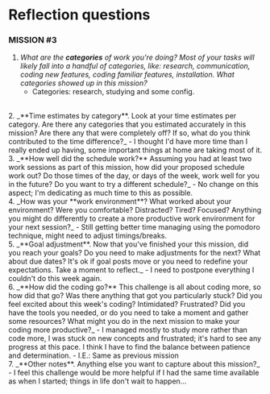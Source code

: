
# Reflection questions

### MISSION #3

1. _What are the **categories** of work you're doing? Most of your tasks will likely fall into a handful of categories, like: research, communication, coding new features, coding familiar features, installation. What categories showed up in this mission?_
   - Categories: research, studying and some config.
  <br>
2. _**Time estimates by category**. Look at your time estimates per category. Are there any categories that you estimated accurately in this mission? Are there any that were completely off? If so, what do you think contributed to the time difference?_
   - I thought I'd have more time than I really ended up having, some important things at home are taking most of it.
   <br>
3. _**How well did the schedule work?** Assuming you had at least two work sessions as part of this mission, how did your proposed schedule work out? Do those times of the day, or days of the week, work well for you in the future? Do you want to try a different schedule?_
	- No change on this aspect; I'm dedicating as much time to this as possible.
   <br>
4. _How was your **work environment**? What worked about your environment? Were you comfortable? Distracted? Tired? Focused? Anything you might do differently to create a more productive work environment for your next session?_
   - Still getting better time managing using the pomodoro technique, might need to adjust timings/breaks.
   <br>
5. _**Goal adjustment**. Now that you've finished your this mission, did you reach your goals? Do you need to make adjustments for the next? What about due dates? It's ok if goal posts move or you need to redefine your expectations. Take a moment to reflect._
   - I need to postpone everything I couldn't do this week again.
   <br>
6. _**How did the coding go?** This challenge is all about coding more, so how did that go? Was there anything that got you particularly stuck? Did you feel excited about this week's coding? Intimidated? Frustrated? Did you have the tools you needed, or do you need to take a moment and gather some resources? What might you do in the next mission to make your coding more productive?_
   - I managed mostly to study more rather than code more, I was stuck on new concepts and frustrated; it's hard to see any progress at this pace. I think I have to find the balance between patience and determination. 
   - I.E.: Same as previous mission
   <br>
7. _**Other notes**. Anything else you want to capture about this mission?_
   - I feel this challenge would be more helpful if I had the same time available as when I started; things in life don't wait to happen...